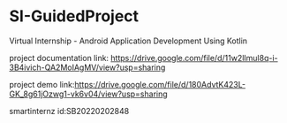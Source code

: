# SI-GuidedProject
Virtual Internship - Android Application Development Using Kotlin


project documentation link: https://drive.google.com/file/d/11w2lImul8q-i-3B4ivich-QA2MoIAgMV/view?usp=sharing

project demo link:https://drive.google.com/file/d/180AdvtK423L-GK_8g61jOzwg1-vk6v04/view?usp=sharing

smartinternz id:SB20220202848
